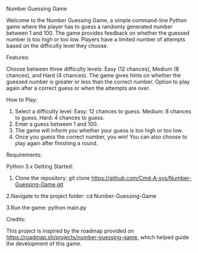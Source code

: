 Number Guessing Game

Welcome to the Number Guessing Game, a simple command-line Python game where the player has to guess a randomly generated number between 1 and 100. The game provides feedback on whether the guessed number is too high or too low. Players have a limited number of attempts based on the difficulty level they choose.

Features:

Choose between three difficulty levels: Easy (12 chances), Medium (8 chances), and Hard (4 chances).
The game gives hints on whether the guessed number is greater or less than the correct number.
Option to play again after a correct guess or when the attempts are over.

How to Play:

1. Select a difficulty level:
  Easy: 12 chances to guess.
  Medium: 8 chances to guess.
  Hard: 4 chances to guess.
2. Enter a guess between 1 and 100.
3. The game will inform you whether your guess is too high or too low.
4. Once you guess the correct number, you win! You can also choose to play again after finishing a round.

Requirements:

Python 3.x
Getting Started:

1. Clone the repository:
git clone https://github.com/Cmd-A-sys/Number-Guessing-Game.git

2.Navigate to the project folder:
cd Number-Guessing-Game

3.Run the game:
python main.py

Credits:

This project is inspired by the roadmap provided on https://roadmap.sh/projects/number-guessing-game, which helped guide the development of this game.
